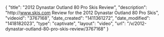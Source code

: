 {
    "title": "2012 Dynastar Outland 80 Pro Skis Review",
    "description": "http:\/\/www.skis.com Review for the 2012 Dynastar Outland 80 Pro Skis",
    "videoid": "3767168",
    "date_created": "1411361272",
    "date_modified": "1418182023",
    "type": "captivate",
    "layout": "video",
    "url": "\/v\/2012-dynastar-outland-80-pro-skis-review\/3767168"
}